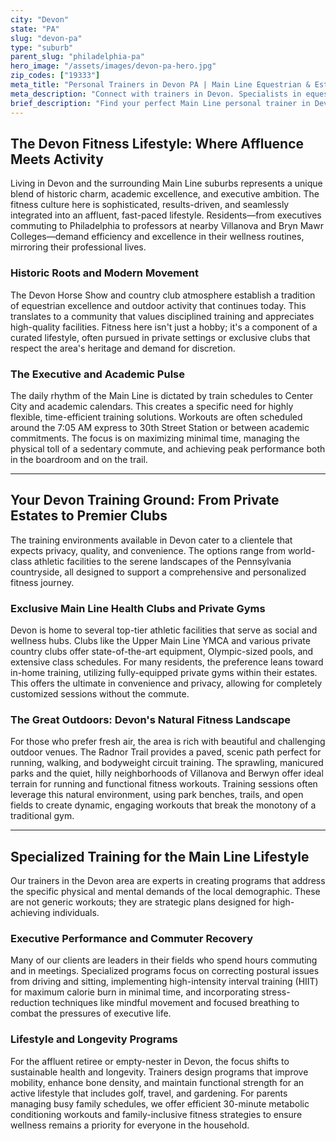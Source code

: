 ```yaml
---
city: "Devon"
state: "PA"
slug: "devon-pa"
type: "suburb"
parent_slug: "philadelphia-pa"
hero_image: "/assets/images/devon-pa-hero.jpg"
zip_codes: ["19333"]
meta_title: "Personal Trainers in Devon PA | Main Line Equestrian & Estate Fitness"
meta_description: "Connect with trainers in Devon. Specialists in equestrian fitness, private estate gyms, and Main Line outdoor activities."
brief_description: "Find your perfect Main Line personal trainer in Devon, PA. Our elite matching service connects you with certified professionals who understand the unique needs of affluent suburban executives, academic professionals, and busy parents. Whether you're training in your private home gym, at exclusive Main Line athletic clubs, or along the scenic Radnor Trail, we match you with trainers specializing in executive stress management, functional fitness, and sustainable lifestyle transformation. Stop wasting time searching and start achieving your wellness goals with a trainer perfectly aligned with your schedule, location, and ambitious fitness objectives."
---
```

## The Devon Fitness Lifestyle: Where Affluence Meets Activity

Living in Devon and the surrounding Main Line suburbs represents a unique blend of historic charm, academic excellence, and executive ambition. The fitness culture here is sophisticated, results-driven, and seamlessly integrated into an affluent, fast-paced lifestyle. Residents—from executives commuting to Philadelphia to professors at nearby Villanova and Bryn Mawr Colleges—demand efficiency and excellence in their wellness routines, mirroring their professional lives.

### Historic Roots and Modern Movement

The Devon Horse Show and country club atmosphere establish a tradition of equestrian excellence and outdoor activity that continues today. This translates to a community that values disciplined training and appreciates high-quality facilities. Fitness here isn't just a hobby; it's a component of a curated lifestyle, often pursued in private settings or exclusive clubs that respect the area's heritage and demand for discretion.

### The Executive and Academic Pulse

The daily rhythm of the Main Line is dictated by train schedules to Center City and academic calendars. This creates a specific need for highly flexible, time-efficient training solutions. Workouts are often scheduled around the 7:05 AM express to 30th Street Station or between academic commitments. The focus is on maximizing minimal time, managing the physical toll of a sedentary commute, and achieving peak performance both in the boardroom and on the trail.

---

## Your Devon Training Ground: From Private Estates to Premier Clubs

The training environments available in Devon cater to a clientele that expects privacy, quality, and convenience. The options range from world-class athletic facilities to the serene landscapes of the Pennsylvania countryside, all designed to support a comprehensive and personalized fitness journey.

### Exclusive Main Line Health Clubs and Private Gyms

Devon is home to several top-tier athletic facilities that serve as social and wellness hubs. Clubs like the Upper Main Line YMCA and various private country clubs offer state-of-the-art equipment, Olympic-sized pools, and extensive class schedules. For many residents, the preference leans toward in-home training, utilizing fully-equipped private gyms within their estates. This offers the ultimate in convenience and privacy, allowing for completely customized sessions without the commute.

### The Great Outdoors: Devon's Natural Fitness Landscape

For those who prefer fresh air, the area is rich with beautiful and challenging outdoor venues. The Radnor Trail provides a paved, scenic path perfect for running, walking, and bodyweight circuit training. The sprawling, manicured parks and the quiet, hilly neighborhoods of Villanova and Berwyn offer ideal terrain for running and functional fitness workouts. Training sessions often leverage this natural environment, using park benches, trails, and open fields to create dynamic, engaging workouts that break the monotony of a traditional gym.

---

## Specialized Training for the Main Line Lifestyle

Our trainers in the Devon area are experts in creating programs that address the specific physical and mental demands of the local demographic. These are not generic workouts; they are strategic plans designed for high-achieving individuals.

### Executive Performance and Commuter Recovery

Many of our clients are leaders in their fields who spend hours commuting and in meetings. Specialized programs focus on correcting postural issues from driving and sitting, implementing high-intensity interval training (HIIT) for maximum calorie burn in minimal time, and incorporating stress-reduction techniques like mindful movement and focused breathing to combat the pressures of executive life.

### Lifestyle and Longevity Programs

For the affluent retiree or empty-nester in Devon, the focus shifts to sustainable health and longevity. Trainers design programs that improve mobility, enhance bone density, and maintain functional strength for an active lifestyle that includes golf, travel, and gardening. For parents managing busy family schedules, we offer efficient 30-minute metabolic conditioning workouts and family-inclusive fitness strategies to ensure wellness remains a priority for everyone in the household.